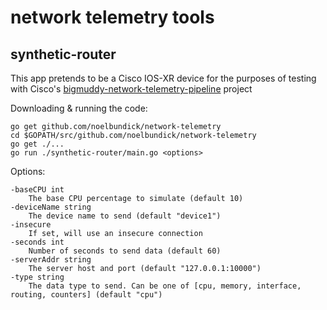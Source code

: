 # network telemetry tools

## synthetic-router

This app pretends to be a Cisco IOS-XR device for the purposes of testing with Cisco's [bigmuddy-network-telemetry-pipeline](https://github.com/cisco/bigmuddy-network-telemetry-pipeline) project

Downloading & running the code:

```shell
go get github.com/noelbundick/network-telemetry
cd $GOPATH/src/github.com/noelbundick/network-telemetry
go get ./...
go run ./synthetic-router/main.go <options>
```

Options:

```
-baseCPU int
    The base CPU percentage to simulate (default 10)
-deviceName string
    The device name to send (default "device1")
-insecure
    If set, will use an insecure connection
-seconds int
    Number of seconds to send data (default 60)
-serverAddr string
    The server host and port (default "127.0.0.1:10000")
-type string
    The data type to send. Can be one of [cpu, memory, interface, routing, counters] (default "cpu")
```